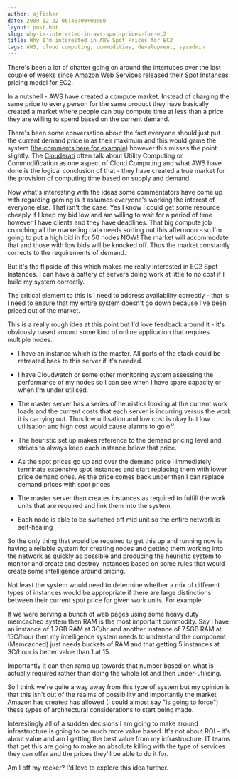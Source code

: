 ```yaml
---
author: ajfisher
date: 2009-12-22 06:46:00+00:00
layout: post.hbt
slug: why-im-interested-in-aws-spot-prices-for-ec2
title: Why I'm interested in AWS Spot Prices for EC2
tags: AWS, cloud computing, commodities, development, sysadmin
---
```


There's been a lot of chatter going on around the intertubes over the last couple of weeks since [Amazon Web Services](http://aws.amazon.com) released their [Spot Instances](http://aws.amazon.com/ec2/spot-instances/) pricing model for EC2.

In a nutshell - AWS have created a compute market. Instead of charging the same price to every person for the same product they have basically created a market where people can buy compute time at less than a price they are willing to spend based on the current demand.

There's been some conversation about the fact everyone should just put the current demand price in as their maximum and this would game the system ([the comments here for example](http://gevaperry.typepad.com/main/2009/12/amazon-ec2-spot-instances.html)) however this misses the point slightly. The [Clouderati](http://twitter.com/#/list/ajfisher/clouderati) often talk about Utility Computing or Commodification as one aspect of Cloud Computing and what AWS have done is the logical conclusion of that - they have created a true market for the provision of computing time based on supply and demand.

Now what's interesting with the ideas some commentators have come up with regarding gaming is it assumes everyone's working the interest of everyone else. That isn't the case. Yes I know I could get some resource cheaply if I keep my bid low and am willing to wait for a period of time however I have clients and they have deadlines. That big compute job crunching all the marketing data needs sorting out this afternoon - so I'm going to put a high bid in for 50 nodes NOW! The market will accommodate that and those with low bids will be knocked off. Thus the market constantly corrects to the requirements of demand.

But it's the flipside of this which makes me really interested in EC2 Spot Instances. I can have a battery of servers doing work at little to no cost if I build my system correctly.

The critical element to this is I need to address availability correctly - that is I need to ensure that my entire system doesn't go down because I've been priced out of the market.

This is a really rough idea at this point but I'd love feedback around it - it's obviously based around some kind of online application that requires multiple nodes.



	
  * I have an instance which is the master. All parts of the stack could be retreated back to this server if it's needed.

	
  * I have Cloudwatch or some other monitoring system assessing the performance of my nodes so I can see when I have spare capacity or when I'm under utilised.

	
  * The master server has a series of heuristics looking at the current work loads and the current costs that each server is incurring versus the work it is carrying out. Thus low utilisation and low cost is okay but low utilisation and high cost would cause alarms to go off.

	
  * The heuristic set up makes reference to the demand pricing level and strives to always keep each instance below that price.

	
  * As the spot prices go up and over the demand price I immediately terminate expensive spot instances and start replacing them with lower price demand ones. As the price comes back under then I can replace demand prices with spot prices

	
  * The master server then creates instances as required to fulfill the work units that are required and link them into the system.

	
  * Each node is able to be switched off mid unit so the entire network is self-healing


So the only thing that would be required to get this up and running now is having a reliable system for creating nodes and getting them working into the network as quickly as possible and producing the heuristic system to monitor and create and destroy instances based on some rules that would create some intelligence around pricing.

Not least the system would need to determine whether a mix of different types of instances would be appropriate if there are large distinctions between their current spot price for given work units. For example:

If we were serving a bunch of web pages using some heavy duty memcached system then RAM is the most important commodity. Say I have an instance of 1.7GB RAM at 3C/hr and another instance of 7.5GB RAM at 15C/hour then my intelligence system needs to understand the component (Memcached) just needs buckets of RAM and that getting 5 instances at 3C/hour is better value than 1 at 15.

Importantly it can then ramp up towards that number based on what is actually required rather than doing the whole lot and then under-utilising.

So I think we're quite a way away from this type of system but my opinion is that this isn't out of the realms of possibility and importantly the market Amazon has created has allowed (I could almost say "is going to force") these types of architectural considerations to start being made.

Interestingly all of a sudden decisions I am going to make around infrastructure is going to be much more value based. It's not about ROI - it's about value and am I getting the best value from my infrastructure. IT teams that get this are going to make an absolute killing with the type of services they can offer and the prices they'll be able to do it for.

Am I off my rocker? I'd love to explore this idea further.
